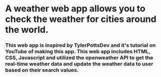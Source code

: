 # A weather web app allows you to check the weather for cities around the world.
### This web app is inspired by TylerPottsDev and it's tutorial on YouTube of making this app. This web app includes HTML, CSS, Javascript and utilized the openweather API to get the real-time weather data and update the weather data to user based on their search values.
